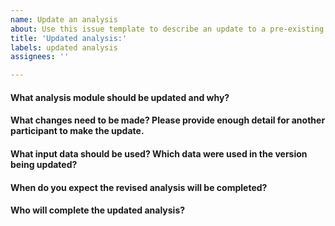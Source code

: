 ```yaml
---
name: Update an analysis
about: Use this issue template to describe an update to a pre-existing analysis module
title: 'Updated analysis:'
labels: updated analysis
assignees: ''

---
```


<!--Hi there! Please take a moment to fill out the template below.-->

#### What analysis module should be updated and why?



#### What changes need to be made? Please provide enough detail for another participant to make the update.



#### What input data should be used? Which data were used in the version being updated?



#### When do you expect the revised analysis will be completed?



#### Who will complete the updated analysis?


